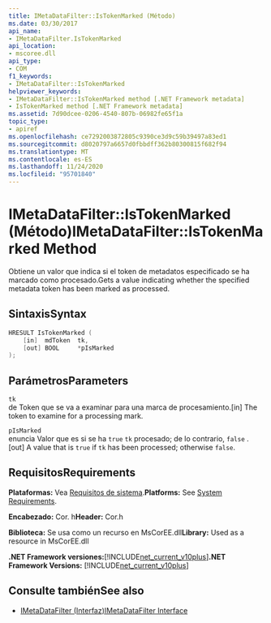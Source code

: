 ```yaml
---
title: IMetaDataFilter::IsTokenMarked (Método)
ms.date: 03/30/2017
api_name:
- IMetaDataFilter.IsTokenMarked
api_location:
- mscoree.dll
api_type:
- COM
f1_keywords:
- IMetaDataFilter::IsTokenMarked
helpviewer_keywords:
- IMetaDataFilter::IsTokenMarked method [.NET Framework metadata]
- IsTokenMarked method [.NET Framework metadata]
ms.assetid: 7d90dcee-0206-4540-807b-06982fe65f1a
topic_type:
- apiref
ms.openlocfilehash: ce7292003872805c9390ce3d9c59b39497a83ed1
ms.sourcegitcommit: d8020797a6657d0fbbdff362b80300815f682f94
ms.translationtype: MT
ms.contentlocale: es-ES
ms.lasthandoff: 11/24/2020
ms.locfileid: "95701840"
---
```

# <a name="imetadatafilteristokenmarked-method"></a><span data-ttu-id="39116-102">IMetaDataFilter::IsTokenMarked (Método)</span><span class="sxs-lookup"><span data-stu-id="39116-102">IMetaDataFilter::IsTokenMarked Method</span></span>

<span data-ttu-id="39116-103">Obtiene un valor que indica si el token de metadatos especificado se ha marcado como procesado.</span><span class="sxs-lookup"><span data-stu-id="39116-103">Gets a value indicating whether the specified metadata token has been marked as processed.</span></span>  
  
## <a name="syntax"></a><span data-ttu-id="39116-104">Sintaxis</span><span class="sxs-lookup"><span data-stu-id="39116-104">Syntax</span></span>  
  
```cpp  
HRESULT IsTokenMarked (  
    [in]  mdToken  tk,
    [out] BOOL     *pIsMarked  
);  
```  
  
## <a name="parameters"></a><span data-ttu-id="39116-105">Parámetros</span><span class="sxs-lookup"><span data-stu-id="39116-105">Parameters</span></span>  

 `tk`  
 <span data-ttu-id="39116-106">de Token que se va a examinar para una marca de procesamiento.</span><span class="sxs-lookup"><span data-stu-id="39116-106">[in] The token to examine for a processing mark.</span></span>  
  
 `pIsMarked`  
 <span data-ttu-id="39116-107">enuncia Valor que es si se ha `true` `tk` procesado; de lo contrario, `false` .</span><span class="sxs-lookup"><span data-stu-id="39116-107">[out] A value that is `true` if `tk` has been processed; otherwise `false`.</span></span>  
  
## <a name="requirements"></a><span data-ttu-id="39116-108">Requisitos</span><span class="sxs-lookup"><span data-stu-id="39116-108">Requirements</span></span>  

 <span data-ttu-id="39116-109">**Plataformas:** Vea [Requisitos de sistema](../../get-started/system-requirements.md).</span><span class="sxs-lookup"><span data-stu-id="39116-109">**Platforms:** See [System Requirements](../../get-started/system-requirements.md).</span></span>  
  
 <span data-ttu-id="39116-110">**Encabezado:** Cor. h</span><span class="sxs-lookup"><span data-stu-id="39116-110">**Header:** Cor.h</span></span>  
  
 <span data-ttu-id="39116-111">**Biblioteca:** Se usa como un recurso en MsCorEE.dll</span><span class="sxs-lookup"><span data-stu-id="39116-111">**Library:** Used as a resource in MsCorEE.dll</span></span>  
  
 <span data-ttu-id="39116-112">**.NET Framework versiones:**[!INCLUDE[net_current_v10plus](../../../../includes/net-current-v10plus-md.md)]</span><span class="sxs-lookup"><span data-stu-id="39116-112">**.NET Framework Versions:** [!INCLUDE[net_current_v10plus](../../../../includes/net-current-v10plus-md.md)]</span></span>  
  
## <a name="see-also"></a><span data-ttu-id="39116-113">Consulte también</span><span class="sxs-lookup"><span data-stu-id="39116-113">See also</span></span>

- [<span data-ttu-id="39116-114">IMetaDataFilter (Interfaz)</span><span class="sxs-lookup"><span data-stu-id="39116-114">IMetaDataFilter Interface</span></span>](imetadatafilter-interface.md)

